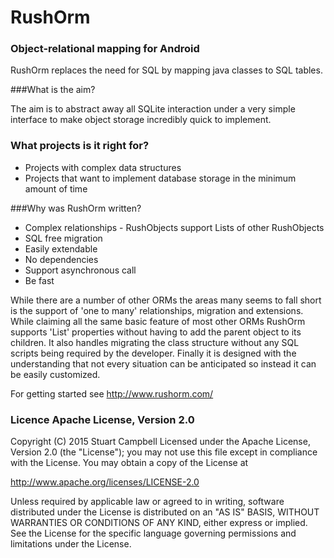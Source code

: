 # RushOrm 
### Object-relational mapping for Android


RushOrm replaces the need for SQL by mapping java classes to SQL tables.

###What is the aim?
<p>The aim is to abstract away all SQLite interaction under a very simple interface to make object storage incredibly quick to implement.</p> 
<h3>What projects is it right for?</h3>
<ul>
    <li>Projects with complex data structures</li>
    <li>Projects that want to implement database storage in the minimum amount of time</li>
</ul>          	
###Why was RushOrm written?
<ul>
    <li>Complex relationships - RushObjects support Lists of other RushObjects</li>
    <li>SQL free migration</li>
    <li>Easily extendable</li>
    <li>No dependencies</li>
    <li>Support asynchronous call</li>
    <li>Be fast</li>
</ul>
While there are a number of other ORMs the areas many seems to fall short is the support of 'one to many' relationships, migration and extensions. While claiming all the same basic feature of most other ORMs RushOrm supports 'List' properties without having to add the parent object to its children. It also handles migrating the class structure without any SQL scripts being required by the developer. Finally it is designed with the understanding that not every situation can be anticipated so instead it can be easily customized.


For getting started see http://www.rushorm.com/


### Licence Apache License, Version 2.0
Copyright (C) 2015 Stuart Campbell
Licensed under the Apache License, Version 2.0 (the "License");
you may not use this file except in compliance with the License.
You may obtain a copy of the License at

   http://www.apache.org/licenses/LICENSE-2.0

Unless required by applicable law or agreed to in writing, software
distributed under the License is distributed on an "AS IS" BASIS,
WITHOUT WARRANTIES OR CONDITIONS OF ANY KIND, either express or implied.
See the License for the specific language governing permissions and
limitations under the License.

